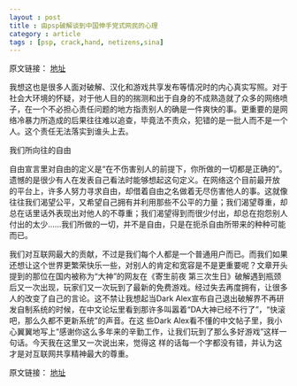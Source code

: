 ```yaml
---
layout : post
title : 由psp破解谈到中国伸手党式网民的心理
category : article
tags : [psp, crack,hand, netizens,sina]
---
```


原文链接： [地址](http://blog.sina.com.cn/s/blog_652cc41d0100u0qf.html)

我想这也是很多人面对破解、汉化和游戏共享发布等情况时的内心真实写照。对于社会大环境的怀疑，对于他人目的的揣测和出于自身的不成熟造就了众多的网络喷 子，在一个不必担心责任问题的地方指责别人的确是一件爽快的事。更重要的是网络冷暴力所造成的后果往往难以追查，毕竟法不责众，犯错的是一批人而不是一个 人。这个责任无法落实到谁头上去。

我们所向往的自由

自由宣言里对自由的定义是“在不伤害别人的前提下，你所做的一切都是正确的”。遗憾的是很少有人在发表自己看法时能够想起这句定义。在网络这个目前最开放 的平台上，许多人努力寻求自由，却借着自由之名做着无尽伤害他人的事。这就像往往我们渴望公平，又希望自己拥有并利用那些不公平的力量；我们渴望尊重，却 总在话里话外表现出对他人的不尊重；我们渴望得到而很少付出，却总在抱怨别人付出的太少……我们所做的一切，并不是自由，只是在扼杀自由所带来的种种可能 而已。

我们对互联网最大的贡献，不过是我们每个人都是一个普通用户而已。而我们如果还想让这个世界更繁荣快乐一些，对别人的肯定和宽容是不是更重要呢？文章开头 提到的那位在国内被称为“大神”的网友在《寄生前夜 第三次生日》破解遇到瓶颈后又一次出现，玩家们又一次玩到了最新的免费游戏。经过失去再度拥有，让很多人的改变了自己的言论。这不禁让我想起当Dark Alex宣布自己退出破解界不再研发自制系统的时候，在中文论坛里看到那许多叫嚣着“DA大神已经不行了”，“快滚吧，那么久都不更新系统”的声音。在这 些Dark Alex看不懂的中文帖子里，我小心翼翼地写上“感谢你这么多年来的辛勤工作，让我们玩到了那么多好游戏”这样一句话。今天我在这里又一次说出来，觉得这 样的话每一个字都没有错，并认为这才是对互联网共享精神最大的尊重。

原文链接： [地址](http://blog.sina.com.cn/s/blog_652cc41d0100u0qf.html)